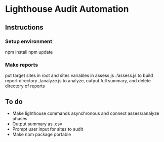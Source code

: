 # Lighthouse Audit Automation

## Instructions

### Setup environment

npm install
npm update

### Make reports

put target sites in root and sites variables in assess.js
./assess.js to build report directory
./analyze.js to analyze, output full summary, and delete directory of reports

## To do

- Make lighthouse commands asynchronous and connect assess/analyze phases
- Output summary as .csv
- Prompt user input for sites to audit
- Make npm package portable